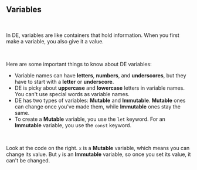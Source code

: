 ## Variables

<br />

In DE, variables are like containers that hold information. When you first make a variable, you also give it a value.

<br />

Here are some important things to know about DE variables:

- Variable names can have **letters**, **numbers**, and **underscores**, but they have to start with a **letter** or **underscore**.
- DE is picky about **uppercase** and **lowercase** letters in variable names. You can't use special words as variable names.
- DE has two types of variables: **Mutable** and **Immutable**. **Mutable** ones can change once you've made them, while **Immutable** ones stay the same.
- To create a **Mutable** variable, you use the `let` keyword. For an **Immutable** variable, you use the `const` keyword.

<br />

Look at the code on the right. `x` is a **Mutable** variable, which means you can change its value. But `y` is an **Immutable** variable, so once you set its value, it can't be changed.

